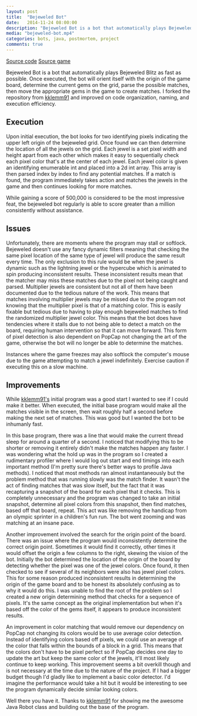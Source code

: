 ```yaml
---
layout: post
title:  "Bejeweled Bot"
date:   2014-11-24 08:00:00
description: "Bejeweled Bot is a bot that automatically plays Bejeweled Blitz as fast as possible. Once executed, the bot will orient itself with the origin of the game board, determine the current gems on the grid, parse the possible matches, then move the appropriate gems in the game to create matches."
media: "bejeweled-bot.mp4"
categories: bots, java, postmortem, project
comments: true
---
```


<a href="https://github.com/lee-jason/BejeweledBot">Source code</a>
<a href="https://apps.facebook.com/bejeweledblitz/?fb_source=search&ref=br_tf">Source game</a>

Bejeweled Bot is a bot that automatically plays Bejeweled Blitz as fast as possible. Once executed, the bot will orient itself with the origin of the game board, determine the current gems on the grid, parse the possible matches, then move the appropriate gems in the game to create matches. I forked the repository from [kklemm91](https://github.com/kklemm91/BejeweledBot) and improved on code organization, naming, and execution efficiency.

## Execution

Upon initial execution, the bot looks for two identifying pixels indicating the upper left origin of the bejeweled grid. Once found we can then determine the location of all the jewels on the grid. Each jewel is a set pixel width and height apart from each other which makes it easy to sequentially check each pixel color that's at the center of each jewel. Each jewel color is given an identifying enumerable int and placed into a 2d int array. This array is then parsed index by index to find any potential matches. If a match is found, the program immediately takes action and matches the jewels in the game and then continues looking for more matches.

While gaining a score of 500,000 is considered to be the most impressive feat, the bejeweled bot regularly is able to score greater than a million consistently without assistance.

## Issues

Unfortunately, there are moments where the program may stall or softlock. Bejeweled doesn't use any fancy dynamic filters meaning that checking the same pixel location of the same type of jewel will produce the same result every time. The only exclusion to this rule would be when the jewel is dynamic such as the lightning jewel or the hypercube which is animated to spin producing inconsistent results. These inconsistent results mean that the matcher may miss these matches due to the pixel not being caught and parsed. Multiplier jewels are consistent but not all of them have been documented due to the tedious nature of the work. This means that matches involving multiplier jewels may be missed due to the program not knowing that the multiplier pixel is that of a matching color. This is easily fixable but tedious due to having to play enough bejeweled matches to find the randomized multiplier jewel color. This means that the bot does have tendencies where it stalls due to not being able to detect a match on the board, requiring human intervention so that it can move forward. This form of pixel detection is also dependent on PopCap not changing the art of the game, otherwise the bot will no longer be able to determine the matches.

Instances where the game freezes may also softlock the computer's mouse due to the game attempting to match a jewel indefinitely. Exercise caution if executing this on a slow machine.

## Improvements

While [kklemm91's](https://github.com/kklemm91/BejeweledBot) initial program was a good start I wanted to see if I could make it better. When executed, the initial base program would make all the matches visible in the screen, then wait roughly half a second before making the next set of matches. This was good but I wanted the bot to be inhumanly fast.

In this base program, there was a line that would make the current thread sleep for around a quarter of a second. I noticed that modifying this to be shorter or removing it entirely didn't make the matches happen any faster. I was wondering what the hold up was in the program so I created a rudimentary profiler where I would log out start and end timings into each important method (I'm pretty sure there's better ways to profile Java methods). I noticed that most methods ran almost instantaneously but the problem method that was running slowly was the match finder. It wasn't the act of finding matches that was slow itself, but the fact that it was recapturing a snapshot of the board for each pixel that it checks. This is completely unnecessary and the program was changed to take an initial snapshot, determine all pixel colors from this snapshot, then find matches, based off that board, repeat. This act was like removing the handicap from an olympic sprinter in a children's fun run. The bot went zooming and was matching at an insane pace.

Another improvement involved the search for the origin point of the board. There was an issue where the program would inconsistently determine the correct origin point. Sometimes it would find it correctly, other times it would offset the origin a few columns to the right, skewing the vision of the bot. Initially the bot determined the location of the origin of the board by detecting whether the pixel was one of the jewel colors. Once found, it then checked to see if several of its neighbors were also has jewel pixel colors. This for some reason produced inconsistent results in determining the origin of the game board and to be honest its absolutely confusing as to why it would do this. I was unable to find the root of the problem so I created a new origin determining method that checks for a sequence of pixels. It's the same concept as the original implementation but when it's based off the color of the gems itself, it appears to produce inconsistent results.

An improvement in color matching that would remove our dependency on PopCap not changing its colors would be to use average color detection. Instead of identifying colors based off pixels, we could use an average of the color that falls within the bounds of a block in a grid. This means that the colors don't have to be pixel perfect so if PopCap decides one day to update the art but keep the same color of the jewels, it'll most likely continue to keep working. This improvement seems a bit overkill though and is not necessary at the time due to the nature of the project. If I had a bigger budget though I'd gladly like to implement a basic color detector. I'd imagine the performance would take a hit but it would be interesting to see the program dynamically decide similar looking colors.

Well there you have it. Thanks to [kklemm91](https://github.com/kklemm91) for showing me the awesome Java Robot class and building out the base of the program.